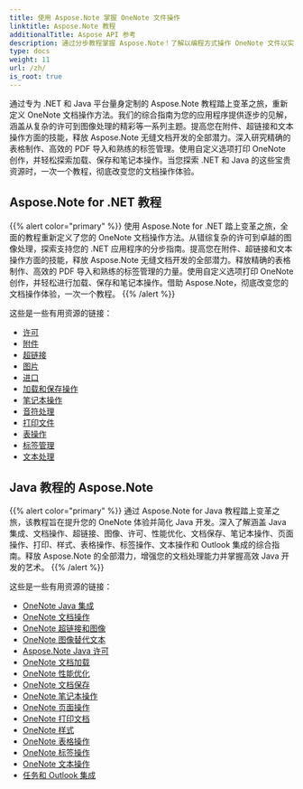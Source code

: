 ```yaml
---
title: 使用 Aspose.Note 掌握 OneNote 文件操作
linktitle: Aspose.Note 教程
additionalTitle: Aspose API 参考
description: 通过分步教程掌握 Aspose.Note！了解以编程方式操作 OneNote 文件以实现高效的文档处理。
type: docs
weight: 11
url: /zh/
is_root: true
---
```


通过专为 .NET 和 Java 平台量身定制的 Aspose.Note 教程踏上变革之旅，重新定义 OneNote 文档操作方法。我们的综合指南为您的应用程序提供逐步的见解，涵盖从复杂的许可到图像处理的精彩等一系列主题。提高您在附件、超链接和文本操作方面的技能，释放 Aspose.Note 无缝文档开发的全部潜力。深入研究精确的表格制作、高效的 PDF 导入和熟练的标签管理。使用自定义选项打印 OneNote 创作，并轻松探索加载、保存和笔记本操作。当您探索 .NET 和 Java 的这些宝贵资源时，一次一个教程，彻底改变您的文档操作体验。

## Aspose.Note for .NET 教程
{{% alert color="primary" %}}
使用 Aspose.Note for .NET 踏上变革之旅，全面的教程重新定义了您的 OneNote 文档操作方法。从错综复杂的许可到卓越的图像处理，探索支持您的 .NET 应用程序的分步指南。提高您在附件、超链接和文本操作方面的技能，释放 Aspose.Note 无缝文档开发的全部潜力。释放精确的表格制作、高效的 PDF 导入和熟练的标签管理的力量。使用自定义选项打印 OneNote 创作，并轻松进行加载、保存和笔记本操作。借助 Aspose.Note，彻底改变您的文档操作体验，一次一个教程。
{{% /alert %}}

这些是一些有用资源的链接：
 
- [许可](./net/licensing/)
- [附件](./net/attachments/)
- [超链接](./net/hyperlinks/)
- [图片](./net/images/)
- [进口](./net/import/)
- [加载和保存操作](./net/loading-and-saving-operations/)
- [笔记本操作](./net/notebook-operations/)
- [音符处理](./net/note-manipulation/)
- [打印文件](./net/printing-document/)
- [表操作](./net/table-manipulation/)
- [标签管理](./net/tag-management/)
- [文本处理](./net/text-manipulation/)

## Java 教程的 Aspose.Note
{{% alert color="primary" %}}
通过 Aspose.Note for Java 教程踏上变革之旅，该教程旨在提升您的 OneNote 体验并简化 Java 开发。深入了解涵盖 Java 集成、文档操作、超链接、图像、许可、性能优化、文档保存、笔记本操作、页面操作、打印、样式、表格操作、标签操作、文本操作和 Outlook 集成的综合指南。释放 Aspose.Note 的全部潜力，增强您的文档处理能力并掌握高效 Java 开发的艺术。 
{{% /alert %}}

这些是一些有用资源的链接：
 
- [OneNote Java 集成](./java/onenote-java-integration/)
- [OneNote 文档操作](./java/onenote-document-manipulation/)
- [OneNote 超链接和图像](./java/onenote-hyperlinks-images/)
- [OneNote 图像替代文本](./java/onenote-image-alternative-text/)
- [Aspose.Note Java 许可](./java/licensing-java/)
- [OneNote 文档加载](./java/onenote-document-loading/)
- [OneNote 性能优化](./java/onenote-performance-optimization/)
- [OneNote 文档保存](./java/onenote-document-saving/)
- [OneNote 笔记本操作](./java/onenote-notebook-operations/)
- [OneNote 页面操作](./java/onenote-page-manipulation/)
- [OneNote 打印文档](./java/onenote-printing-documents/)
- [OneNote 样式](./java/onenote-styles/)
- [OneNote 表格操作](./java/onenote-table-manipulation/)
- [OneNote 标签操作](./java/onenote-tag-operations/)
- [OneNote 文本操作](./java/onenote-text-manipulation/)
- [任务和 Outlook 集成](./java/task-and-outlook-integration/)
